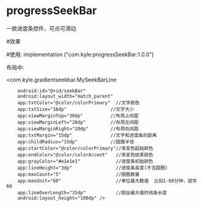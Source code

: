 # progressSeekBar
一款进度条控件，可点可滑动

#效果

#使用:
    implementation ("com.kyle:progressSeekBar:1.0.0")
    
   
   布局中:
   
   <com.kyle.gradientseekbar.MySeekBarLine
   
        android:id="@+id/seekBar"
        android:layout_width="match_parent"
        app:txtColor="@color/colorPrimary"  //文字颜色
        app:txtSize="16dp"                //文字大小
        app:viewMarginTop="30dp"          //布局上间距
        app:viewMarginLeft="20dp"         //布局左间距
        app:viewMarginRight="20dp"        //布局右间距
        app:txtMargin="15dp"              //文字和进度条的距离
        app:childRadius="15dp"            //圆圈半径
        app:startColor="@color/colorPrimary"//渐变色起始颜色
        app:endColor="@color/colorAccent"   //渐变色结束颜色
        app:grayColor="#e1e1e1"             //进度条初始颜色
        app:lineHeight="3dp"                //进度条高度(不含圆圈)
        app:maxCount="5"                    //圆圈数量
        app:maxUnit="60"                    //单位最大数值  比如1-60分钟，就写60
        app:lineOverLength="35dp"           //超出最大值的线条长度
        android:layout_height="100dp" />    
